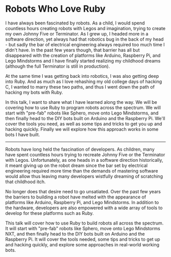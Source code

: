 Robots Who Love Ruby
====================
I have always been fascinated by robots. As a child, I would spend countless hours creating robots with Legos and imagination, trying to create my own Johnny Five or Terminator. As I grew up, I headed more in a software direction, yet always had that robotics bug in the back of my head - but sadly the bar of electrical engineering always required too much time I didn't have. In the past few years though, that barrier has all but disappeared with the creation of platforms like Arduino, Raspberry Pi, and Lego Mindstorms and I have finally started realizing my childhood dreams (although the full Terminator is still in production). 

At the same time I was getting back into robotics, I was also getting deep into Ruby. And as much as I love rehashing my old college days of hacking C, I wanted to marry these two paths, and thus I went down the path of hacking my bots with Ruby. 

In this talk, I want to share what I have learned along the way. We will be covering how to use Ruby to program robots across the spectrum. We will start with "pre-fab" robots like Sphero, move onto Lego Mindstorms, and then finally head to the DIY bots built on Arduino and the Raspberry Pi. We'll cover the tools you need, as well as some tips and tricks to get you up and hacking quickly. Finally we will explore how this approach works in some bots I have built.

-------

Robots have long held the fascination of developers. As children, many have spent countless hours trying to recreate Johnny Five or the Terminator with Legos. Unfortunately, as one heads in a software direction historically, it meant giving up on the robot dream since the bar set by electrical engineering required more time than the demands of mastering software would allow thus leaving many developers wistfully dreaming of scratching that childhood itch.

No longer does that desire need to go unsatiated. Over the past few years the barriers to building a robot have melted with the appearance of platforms like Arduino, Raspberry Pi, and Lego Mindstorms. In addition to the hardware, developers are also empowered with a wide array of tools to develop for these platforms such as Ruby.

This talk will cover how to use Ruby to build robots all across the spectrum. It will start with "pre-fab" robots like Sphero, move onto Lego Mindstorms NXT, and then finally head to the DIY bots built on Arduino and the Raspberry Pi. It will cover the tools needed, some tips and tricks to get up and hacking quickly, and explore some approaches in real-world working bots.